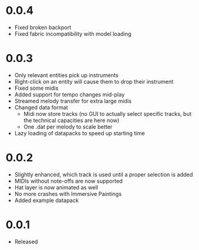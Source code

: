 # 0.0.4

* Fixed broken backport
* Fixed fabric incompatibility with model loading

# 0.0.3

* Only relevant entities pick up instruments
* Right-click on an entity will cause them to drop their instrument
* Fixed some midis
* Added support for tempo changes mid-play
* Streamed melody transfer for extra large midis
* Changed data format
    * Midi now store tracks (no GUI to actually select specific tracks, but the technical capacities are here now)
    * One .dat per melody to scale better
* Lazy loading of datapacks to speed up starting time

# 0.0.2

* Slightly enhanced, which track is used until a proper selection is added
* MIDIs without note-offs are now supported
* Hat layer is now animated as well
* No more crashes with Immersive Paintings
* Added example datapack

# 0.0.1

* Released